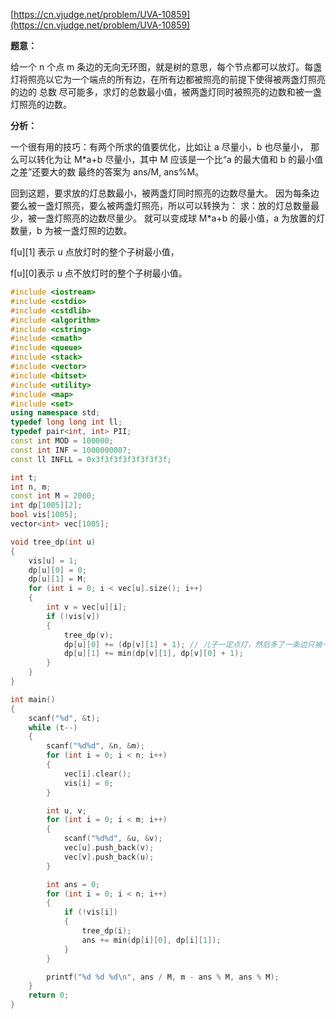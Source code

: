 [https://cn.vjudge.net/problem/UVA-10859](https://cn.vjudge.net/problem/UVA-10859)

**题意：**

给一个 n 个点 m 条边的无向无环图，就是树的意思，每个节点都可以放灯。每盏灯将照亮以它为一个端点的所有边，在所有边都被照亮的前提下使得被两盏灯照亮的边的
总数
尽可能多，求灯的总数最小值，被两盏灯同时被照亮的边数和被一盏灯照亮的边数。

**分析：**

一个很有用的技巧：有两个所求的值要优化，比如让 a 尽量小，b 也尽量小，
那么可以转化为让 M*a+b 尽量小，其中 M 应该是一个比“a 的最大值和 b 的最小值之差”还要大的数
最终的答案为 ans/M, ans%M。

回到这题，要求放的灯总数最小，被两盏灯同时照亮的边数尽量大。
因为每条边要么被一盏灯照亮，要么被两盏灯照亮，所以可以转换为：
求：放的灯总数量最少，被一盏灯照亮的边数尽量少。
就可以变成球 M*a+b 的最小值，a 为放置的灯数量，b 为被一盏灯照的边数。

f[u][1] 表示 u 点放灯时的整个子树最小值，

f[u][0]表示 u 点不放灯时的整个子树最小值。

```c++
#include <iostream>
#include <cstdio>
#include <cstdlib>
#include <algorithm>
#include <cstring>
#include <cmath>
#include <queue>
#include <stack>
#include <vector>
#include <bitset>
#include <utility>
#include <map>
#include <set>
using namespace std;
typedef long long int ll;
typedef pair<int, int> PII;
const int MOD = 100000;
const int INF = 1000000007;
const ll INFLL = 0x3f3f3f3f3f3f3f3f;

int t;
int n, m;
const int M = 2000;
int dp[1005][2];
bool vis[1005];
vector<int> vec[1005];

void tree_dp(int u)
{
	vis[u] = 1;
	dp[u][0] = 0;
	dp[u][1] = M;
	for (int i = 0; i < vec[u].size(); i++)
	{
		int v = vec[u][i];
		if (!vis[v])
		{
			tree_dp(v);
			dp[u][0] += (dp[v][1] + 1); // 儿子一定点灯，然后多了一条边只被一个灯打亮，所以+1  
			dp[u][1] += min(dp[v][1], dp[v][0] + 1);
		}
	}
}

int main()
{
	scanf("%d", &t);
	while (t--)
	{
		scanf("%d%d", &n, &m);
		for (int i = 0; i < n; i++)
		{
			vec[i].clear();
			vis[i] = 0;
		}

		int u, v;
		for (int i = 0; i < m; i++)
		{
			scanf("%d%d", &u, &v);
			vec[u].push_back(v);
			vec[v].push_back(u);
		}

		int ans = 0;
		for (int i = 0; i < n; i++)
		{
			if (!vis[i])
			{
				tree_dp(i);
				ans += min(dp[i][0], dp[i][1]);
			}
		}

		printf("%d %d %d\n", ans / M, m - ans % M, ans % M);
	}
	return 0;
}
```
